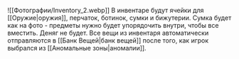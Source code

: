 ![[Фотографии/Inventory_2.webp]]
В инвентаре будут ячейки для [[Оружие|оружия]], перчаток, ботинок, сумки и бижутерии.
Сумка будет как на фото - предметы нужно будет упорядочить внутри, чтобы все вместить. Деняг не будет. Все вещи из инвентаря автоматически отправляются в [[Банк Вещей|банк вещей]] после того, как игрок выбрался из [[Аномальные зоны|аномалии]]. 
